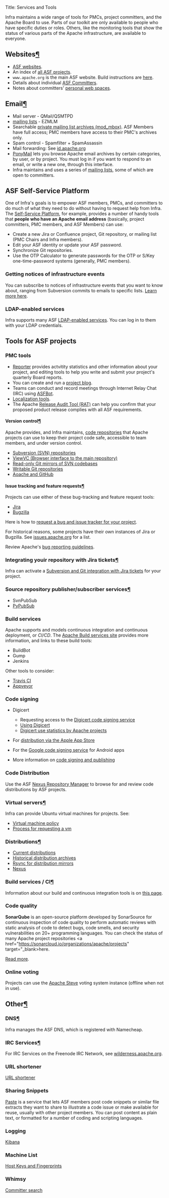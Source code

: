Title: Services and Tools

Infra maintains a wide range of tools for PMCs, project committers, and the Apache Board to use. Parts of our toolkit are only available to people who have specific duties or roles. Others, like the monitoring tools that show the status of various parts of the Apache infrastructure, are available to everyone.

<h2 id="web-sites">Websites<a class="headerlink" href="#web-sites" title="Permanent link">&para;</a></h2>

  - <a href="https://apache.org/dev/#web" targety="_blank">ASF websites</a>.
  - An index of <a href="https://projects.apache.org/projects.html?name" target="_blank">all ASF projects</a>.
  - `www.apache.org` is the main ASF website. Build instructions are <a href="https://apache.org/dev/infra-site" target="_blank">here</a>.
  - Details about individual <a href="https://home.apache.org/" target="_blank">ASF Committers</a>.
  - Notes about committers' <a href="https://apache.org/dev/new-committers-guide.html#public_html" target="_blank">personal web spaces</a>.
  
<h2 id="email">Email<a class="headerlink" href="#email" title="Permanent link">&para;</a></h2>

  - Mail server - QMail/QSMTPD
  - <a href="https://www.apache.org/foundation/mailinglists.html" target="_blank">mailing lists</a> - EZMLM
  - Searchable <a href="https://lists.apache.org/" target="_blank">private mailing list archives (mod_mbox)</a>. ASF Members have full access; PMC members have access to their PMC's archives only.
  - Spam control - Spamfilter + SpamAssassin
  - Mail forwarding: See <a href="https://id.apache.org" target="_blank">id.apache.org</a>
  - <a href="https://lists.apache.org/" target="_blank">PonyMail</a> lets you browse Apache email archives by certain categories, by user, or by project. You must log in if you want to respond to an email, or write a new one, through this interface.
  - Infra maintains and uses a series of <a href="https://infra.apache.org/infra-mail.html" target="_blank">mailing lists</a>, some of which are open to committers.

## ASF Self-Service Platform

One of Infra's goals is to empower ASF members, PMCs, and committers to do much of what they need to do without having to request help from Infra. The <a href="https://selfserve.apache.org" target="_blank">Self-Service Platform</a>, for example, provides a number of handy tools that **people who have an Apache email address** (basically, project committers, PMC members, and ASF Members) can use:

  * Create a new Jira or Confluence project, Git repository, or mailing list (PMC Chairs and Infra members).
  * Edit your ASF identity or update your ASF password.
  * Synchronize Git repositories.
  * Use the OTP Calculator to generate passwords for the OTP or S/Key one-time-password systems (generally, PMC members).
  
### Getting notices of infrastructure events
You can subscribe to notices of infrastructure events that you want to know about, ranging from Subversion commits to emails to specific lists. [Learn more here](pypubsub.html).

### LDAP-enabled services
Infra supports many ASF <a href="https://cwiki.apache.org/confluence/display/INFRA/LDAP+enabled+services+at+the+ASF" target="_blank">LDAP-enabled services</a>. You can log in to them with your LDAP credentials. 
  
## Tools for ASF projects

### PMC tools

- <a href="https://reporter.apache.org/" target="_blank">Reporter</a> provides actvitity statistics and other information about your project, and editing tools to help you write and submit your project's quarterly Board reports.
- You can create and run a [project blog](project-blogs.html).
- Teams can conduct and record meetings through Internet Relay Chat (IRC) using [ASFBot](asfbot.html).
- [Localization tools](localization.html).
- The Apache <a href="https://creadur.apache.org/rat/" target="_blank">Release Audit Tool (RAT)</a> can help you confirm that your proposed product release complies with all ASF requirements.

<h4 id="source-repository">Version control<a class="headerlink" href="#source-repository" title="Permanent link">&para;</a></h2>

Apache provides, and Infra maintains, [code repositories](version-control.html) that Apache projects can use to keep their project code safe, accessible to team members, and under version control.

  - <a href="https://svn.apache.org/repos/asf/" target="_blank">Subversion (SVN) repositories</a>
  - <a href="https://svn.apache.org/viewvc/" target="_blank">ViewVC (Browser interface to the main repository)</a>
  - [Read-only Git mirrors of SVN codebases](git.html)
  - [Writable Git repositories](writable-git.html)
  - [Aoache and GitHub](apache-github.html)


<h4 id="issue-tracking">Issue tracking and feature requests<a class="headerlink" href="#issue-tracking" title="Permanent link">&para;</a></h4>

Projects can use either of these bug-tracking and feature request tools:

* <a href="https://issues.apache.org/jira" target="_blank">Jira</a>
* <a href="https://bz.apache.org/bugzilla/" target="_blank">Bugzilla</a>

Here is how to [request a bug and issue tracker for your project](request-bug-tracker.html).

For historical reasons, some projects have their own instances of Jira or Bugzilla. See <a href="https://issues.apache.org/" target="_blank">issues.apache.org</a> for a list.

Review Apache's <a href="https://issues.apache.org/bugwritinghelp.html" target="_blank">bug reporting guidelines</a>.

<h3 id="repository-to-issue-tracker-integrations">Integrating youir repository with Jira tickets<a class="headerlink" href="#repository-to-issue-tracker-integrations" title="Permanent link">&para;</a></h3>

Infra can activate a [Subversion and Git integration with Jira tickets](svngit2jira.html) for your project.

<h3 id="source-repository-publishersubscriber-services">Source repository publisher/subscriber services<a class="headerlink" href="#source-repository-publishersubscriber-services" title="Permanent link">&para;</a></h3>

  - SvnPubSub
  - [PyPubSub](pypubsub.html)

### Build services

Apache supports and models continuous integration and continuous deployment, or *CI/CD*. The <a href="https://ci.apache.org" target="_blank">Apache Build services site</a> provides more information, and links to these build tools:

* BuildBot
* Gump
* Jenkins

Other tools to consider:

* <a href="https://travis-ci.org/" target="_blank">Travis CI</a>
* <a href="https://www.appveyor.com" target="_blank">Appveyor</a>

### Code signing ###

  - Digicert
      - Requesting access to the [Digicert code signing service](digicert-access.html)
      - [Using Digicert](digicert-use.html)
      - <a href="https://cwiki.apache.org/confluence/display/INFRA/Digicert+code+sign+service+usage+statistics" target="_blank">Digicert use statistics by Apache projects</a>
  - For <a href="https://cwiki.apache.org/confluence/display/INFRA/Distribution+via+the+Apple+App+Store" target="_blank">distribution via the Apple App Store</a>
  - For the <a href="https://cwiki.apache.org/confluence/display/INFRA/Requesting+access+to+the+Google+code+signing+service" target="_blank">Google code signing service</a> for Android apps
  
  - More information on <a href="https://cwiki.apache.org/confluence/display/INFRA/Code+Signing+and+Publishing" target="_blank">code signing and publishing</a>

### Code Distribution

Use the ASF <a href="https://repository.apache.org/" target="_blank">Nexus Repository Manager</a> to browse for and review code distributions by ASF projects.

<h3 id="virtual-servers">Virtual servers<a class="headerlink" href="#virtual-servers" title="Permanent link">&para;</a></h3>

Infra can provide Ubuntu virtual machines for projects. See:

  - [Virtual machine policy](vm-policy.html)
  - [Process for requesting a vm](vm-for-project.html)

<h3 id="distributions">Distributions<a class="headerlink" href="#distributions" title="Permanent link">&para;</a></h3>

  - <a href="https://www.apache.org/dyn/closer.cgi" target="_blank">Current distributions</a>
  - <a href="https://archive.apache.org" target="_blank">Historical distribution archives</a>
  - [Rsync for distribution mirrors](how-to-mirror.html)
  - <a href="https://repository.apache.org" target="_blank">Nexus</a>
  
<h3 id="build">Build services / CI<a class="headerlink" href="#build" title="Permanent link">&para;</a></h2>

Information about our build and continuous integration tools is on <a href="https://ci.apache.org/" target="_blank">this page</a>.

### Code quality

**SonarQube** is an open-source platform developed by SonarSource for continuous inspection of code quality to perform automatic reviews with static analysis of code to detect bugs, code smells, and security vulnerabilities on 20+ programming languages. You can check the status of many Apache project repositories <a href="https://sonarcloud.io/organizations/apache/projects" target="_blank>here</a>.

<a href="https://cwiki.apache.org/confluence/display/INFRA/SonarQube+Analysis" target="_blank">Read more</a>.

### Online voting

Projects can use the <a href="https://steve.apache.org" target="_blank">Apache Steve</a> voting system instance (offline when not in use).

<h2 id="other">Other<a class="headerlink" href="#other" title="Permanent link">&para;</a></h2>

<h3 id="dns">DNS<a class="headerlink" href="#dns" title="Permanent link">&para;</a></h3>

Infra manages the ASF DNS, which is registered with Namecheap.

<h3 id="irc-services">IRC Services<a class="headerlink" href="#irc-services" title="Permanent link">&para;</a></h3>

For IRC Services on the Freenode IRC Network, see <a href="https://wilderness.apache.org" target="_blank">wilderness.apache.org</a>.

### URL shortener

<a href="https://s.apache.org" target="_blank">URL shortener</a>

### Sharing Snippets

<a href="https://paste.apache.org/" target="_blank">Paste</a> is a service that lets ASF members post code snippets or similar file extracts they want to share to illustrate a code issue or make available for reuse, usually with other project members. You can post content as plain text, or formatted for a number of coding and scripting languages.

### Logging

<a href="https://uls.apache.org/app/kibana#/discover?_g=()" target="_blank">Kibana</a>

### Machine List

<a href="https://www.apache.org/dev/machines.html" target="_blank">Host Keys and Fingerprints</a>

### Whimsy

<a href="https://whimsy.apache.org/roster/committer/" target="_blank">Committer search</a>
